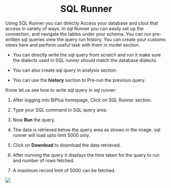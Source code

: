
<center><h1>SQL Runner </h1></center>

Using SQL Runner you can directly Access your database and clout that access in variety of ways. In sql Runner you can easily set up the connection, and navigate the tables under your schema. You can run pre-written sql queries view the query run history. You can create your customs views here and perform useful task with them in model section.  

- You can directly write the sql query from scratch and run it make sure the dialects used in SQL runner should match the database dialects. 

- You can also create sql query in analysis section. 

- You can use the **history** section to Pre-run the previous query.

Know let us see how to write sql query in sql runner:

1. After logging into BiPlus homepage, Click on SQL Runner section.

2.  Type your SQL command in SQL query area.

3.  Now **Run** the query.

4. The data is retrieved below the query area as shown in the image. sql runner will load upto limit 5000 only.
5. Click on **Download** to download the data retrieved.
6. After nunning the query it displays the time taken for the query to run and number of rows fetched.
7. A maximum record limit of 5000 can be fetched.


![
](https://raw.githubusercontent.com/sv18042016/fp1/ce8e9fc79b080f9de55ebc3627f8c1f071efd6d5/images/sql_runner.png)
<!--stackedit_data:
eyJoaXN0b3J5IjpbNTUxNDcxNTAyLDExMjM4NTcwMjEsNDA2Nz
A1NTMzLDQzMTk5NjE3NiwtMTUzMTA5ODIwMSwtNDEwMDE0Nzc3
LC0yMDA3NzQ0MDYyLDEwODA2NDg1MDUsODU0MjQ2NDI4LC0xNj
Q2NTExNTc4LC0yMzE2MzcxNTksNjYyMDQ3MDg4LC01MTE2MjUz
ODddfQ==
-->
